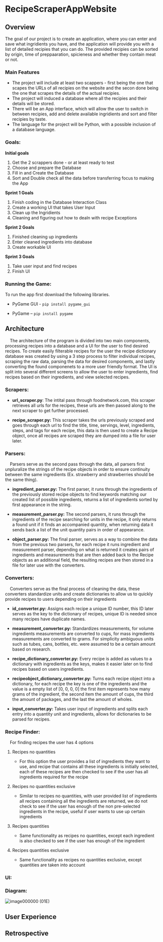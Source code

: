 # RecipeScraperAppWebsite

## **Overview**

The goal of our project is to create an application, where you can enter and save what ingridients you have, and the application will provide you with a list of detailed recipies that you can do. The provided recipies can be sorted by origin, time of preppaaration, spicieness and whether they contain meat or not.

### **Main Features**

- The project will include at least two scappers - first being the one that scapes the URLs of all recipies on the website and the secon done being the one that scrapes the details of the actual recipies.
- The project will induced a database where all the recipies and their details will be stored.
- There will be an App interface, which will allow the user to switch in between recipies, add and delete available ingridients and sort and filter recipies by taste.
- The language for the project will be Python, with a possible inclusion of a database language.

### **Goals:**

**Initial goals**

1) Get the 2 scrappers done - or at least ready to test
2) Choose and prepare the Database
3) Fill in and Create the Database
4) Sort and Double check all the data before transferring focus to making the App

**Sprint 1 Goals**
1) Finish coding in the Database Interaction Class
2) Create a working UI that takes User Input
3)  Clean up the Ingridients
4)  Cleaning and figuring out how to dealn with recipe Exceptions

**Sprint 2 Goals**
1) Finished cleaning up ingredients
2) Enter cleaned ingredients into database
3) Create workable UI

**Sprint 3 Goals**
1) Take user input and find recipes
2) Finish UI

### **Running the Game:**

To run the app first download the following libraries.

-	PyGame GUI - `pip install pygame_gui`
  
-	PyGame – `pip install pygame`

## **Architecture**

&nbsp;&nbsp;&nbsp;&nbsp;The architecture of the program is divided into two main components, processing recipes into a database and a UI for the user to find desired recipes. To create easily filterable recipes for the user the recipe dictionary database was created by using a 3 step process to filter individual recipes, scraping the raw data, parsing the data for desired components, and lastly converting the found componenets to a more user friendly format. The UI is split into several different screens to allow the user to enter ingredients, find recipes based on their ingredients, and view selected recipes.

### **Scrapers:**

- **url_scraper.py**: The intital pass through foodnetwork.com, this scraper retrieves all urls for the recipes, these urls are then passed along to the next scraper to get further processed.
  
- **recipe_scraper.py:** This scraper takes the urls previously scraped and goes through each url to find the title, time, servings, level, ingredients, steps, and tags for each recipe, this data is then used to create a Recipe object, once all recipes are scraped they are dumped into a file for user later.

### **Parsers:**

&nbsp;&nbsp;&nbsp;&nbsp;Parsers serve as the second pass through the data, all parsers first unpluralize the strings of the recipe objects in order to ensure continuity between the same ingredients (Ex. strawberry and strawberries should be the same thing).

- **ingredient_parser.py:** The first parser, it runs through the ingredients of the previously stored recipe objects to find keywords matching our created list of possible ingredients, returns a list of ingredients sorted by first appearance in the string.
  
- **measurement_parser.py:** The second parsers, it runs through the ingredients of the recipe searching for units in the recipe, it only returns a found unit if it finds an accompanied quantity, when returning data it sends back a list of the unit quantity pairs in order of appearance.

- **object_parser.py:** The final parser, serves as a way to combine the data from the previous two parsers, for each recipe it runs ingredient and measurement parser, depending on what is returned it creates pairs of ingredients and measurements that are then added back to the Recipe objects as an additional field, the resulting recipes are then stored in a file for later use with the converters.

### **Converters:**
&nbsp;&nbsp;&nbsp;&nbsp;Converters serve as the final process of cleaning the data, these converters standardize units and create dictionaries to allow us to quickly provide recipes to users depending on their ingredients

- **id_converter.py:** Assigns each recipe a unique ID number, this ID later serves as the key to the dictionary of recipes, unique ID is needed since many recipes have duplicate names.

- **measurement_converter.py:** Standardizes measurements, for volume ingredients measurements are converted to cups, for mass ingredients measurements are converted to grams. For simplicity ambiguous units such as tubes, cans, bottles, etc. were assumed to be a certain amount based on research.

- **recipe_dictionary_converter.py:** Every recipe is added as values to a dictionary with ingredients as the keys, makes it easier later on to find recipes based on users ingredients.

- **recipeobject_dictionary_converter.py:** Turns each recipe object into a dictionary, for each recipe the key is one of the ingredients and the value is a empty list of [0, 0, 0, 0] the first item represents how many grams of the ingredient, the second item the amount of cups, the third the amount of packages, and the last the amount of wholes.

- **input_converter.py:** Takes user input of ingredients and splits each entry into a quantity unit and ingredients, allows for dictionaries to be parsed for recipes.

### **Recipe Finder:**
&nbsp;&nbsp;&nbsp;&nbsp;For finding recipes the user has 4 options

1. Recipes no quantities
   - For this option the user provides a list of ingredients they want to use, and recipe that contains all these ingredients is initially selected, each of these recipes are then checked to see if the user has all ingredients required for the recipe
    
2. Recipes no quantities exclusive
   - Similar to recipes no quantities, with user provided list of ingredients all recipes containing all the ingredients are returned, we do not check to see if the user has enough of the non pre-selected ingredients in the recipe, useful if user wants to use up certain ingredients

3. Recipes quantities
   - Same functionality as recipes no quantities, except each ingredient is also checked to see if the user has enough of the ingredient

4. Recipes quantities exclusive
   - Same functionality as recipes no quantities exclusive, except quantities are taken into account

### **UI:**

### **Diagram:**

![image000000 (01E)](https://github.com/SofiyaChubich/RecipeScraperAppWebsite/assets/90056323/a773320f-6227-4c23-9ae1-63d532555993)

## **User Experience**

## **Retrospective**
